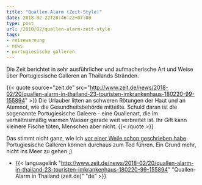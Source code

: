 ```yaml
---
title: "Quallen Alarm (Zeit-Style)"
date: 2018-02-22T20:46:22+07:00
type: post
url: /2018/02/quallen-alarm-zeit-style
tags:
- reisewarnung
- news
- portugiesische galleren
---
```


Die Zeit berichtet in sehr ausführlicher und aufmacherische Art und Weise über Portugiesische Galleren an Thailands Stränden.

{{< quote source="zeit.de" src="http://www.zeit.de/news/2018-02/20/quallen-alarm-in-thailand-23-touristen-imkrankenhaus-180220-99-155894" >}}
    Die Urlauber litten an schweren Rötungen der Haut und an Atemnot, wie die Gesundheitsbehörde mitteilte. Schuld daran ist die sogenannte Portugiesische Galeere - eine Quallenart, die im verhältnismäßig warmen Wasser gerade weit verbreitet ist. Ihr Gift kann kleinere Fische töten, Menschen aber nicht.
{{< /quote >}}

Das stimmt nicht ganz, wie ich [vor einer Weile schon geschrieben habe](/2017/06/portugiesische-galeeren/). Portugiesische Galleren können durchaus zum Tod führen. Ein Grund mehr, nicht ins Meer zu gehen ;)

-   {{< languagelink "http://www.zeit.de/news/2018-02/20/quallen-alarm-in-thailand-23-touristen-imkrankenhaus-180220-99-155894" "Quallen-Alarm in Thailand (zeit.de)" "de" >}}
